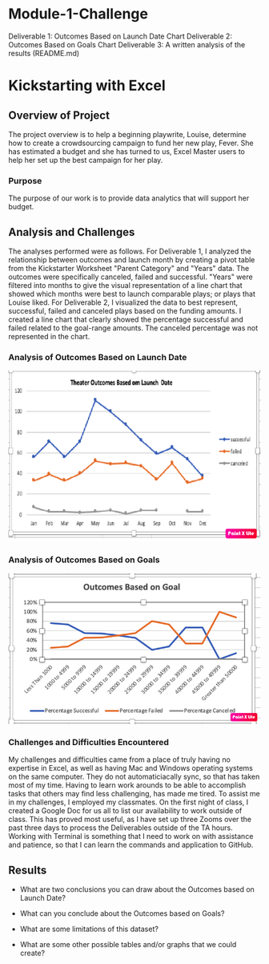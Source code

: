# Module-1-Challenge
Deliverable 1: Outcomes Based on Launch Date Chart 
Deliverable 2: Outcomes Based on Goals Chart 
Deliverable 3: A written analysis of the results (README.md)
# Kickstarting with Excel

## Overview of Project
The project overview is to help a beginning playwrite, Louise, determine how to create a crowdsourcing campaign to fund her new play, Fever.  She has estimated a budget and she has turned to us, Excel Master users to help her set up the best campaign for her play.

### Purpose
The purpose of our work is to provide data analytics that will support her budget.

## Analysis and Challenges
The analyses performed were as follows.  For Deliverable 1, I analyzed the relationship between outcomes and launch month by creating a pivot table from the Kickstarter Worksheet "Parent Category" and "Years" data.  The outcomes were specifically canceled, failed and successful. "Years" were filtered into months to give the visual representation of a line chart that showed which months were best to launch comparable plays; or plays that Louise liked.  For Deliverable 2, I visualized the data to best represent, successful, failed and canceled plays based on the funding amounts. I created a line chart that clearly showed the percentage successful and failed related to the goal-range amounts.  The canceled percentage was not represented in the chart.


### Analysis of Outcomes Based on Launch Date
![Theater_Outcomes_vs_Launch](Theater_Outcomes_vs_Launch.png) 


### Analysis of Outcomes Based on Goals
![Outcomes_vs_Goals](Outcomes_vs_Goals.png)


### Challenges and Difficulties Encountered
My challenges and difficulties came from a place of truly having no expertise in Excel, as well as having Mac and Windows operating systems on the same computer.  They do not automaticiacally sync, so that has taken most of my time.  Having to learn work arounds to be able to accomplish tasks that others may find less challenging, has made me tired.  To assist me in my challenges, I employed my classmates.  On the first night of class, I created a Google Doc for us all to list our availability to work outside of class.  This has proved most useful, as I have set up three Zooms over the past three days to process the Deliverables outside of the TA hours.  Working with Terminal is something that I need to work on with assistance and patience, so that I can learn the commands and application to GitHub.

## Results

- What are two conclusions you can draw about the Outcomes based on Launch Date?

- What can you conclude about the Outcomes based on Goals?

- What are some limitations of this dataset?

- What are some other possible tables and/or graphs that we could create?

